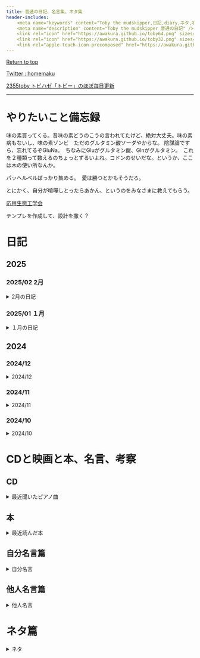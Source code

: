 ```yaml
---
title: 普通の日記、名言集、ネタ集
header-includes:
	<meta name="keywords" content="Toby the mudskipper,日記,diary,ネタ,名言集" />
	<meta name="description" content="Toby the mudskipper 普通の日記" />
	<link rel="icon" href="https://awakura.github.io/toby64.png" sizes="64x64" type="image/png" /> 
	<link rel="icon" href="https://awakura.github.io/toby32.png" sizes="32x32" type="image/png" />  
	<link rel="apple-touch-icon-precomposed" href="https://awakura.github.io/toby150.png" />
---
```


[Return to top](https://awakura.github.io/)

[Twitter : homemaku](https://x.com/homemaku)

[2355toby トビハゼ「トビー」のほぼ毎日更新](https://www.youtube.com/channel/UCFq06QurrYT58m7wzqy1MZQ)

___

# やりたいこと備忘録

味の素買ってくる。昔味の素どうのこうの言われてたけど、絶対大丈夫。味の素病もないし、味の素ゾンビ　ただのグルタミン酸ソーダやからな。
陰謀論ですら、忘れてるぞGluNa。　ちなみにGluがグルタミン酸、Glnがグルタミン。　これを２種類って数えるのちょっとずるいよね。コドンのせいだな。というか、ここは木の使い所なんか。

パッヘルベルばっかり集める。　愛は勝つとかもそうだろ。

とにかく、自分が喧嘩しとったらあかん、というのをみなさまに教えてもらう。


[応用生態工学会](https://www.ecesj.com/index.html)

テンプレを作成して、設計を撒く？



# 日記


## 2025

### 2025/02 2月
<details>
<summary>2月の日記</summary>
<pre>



2/2
ピアノドウコウカイトビーの2回目会合でした。
TさんとSさんがきてくれた。
なんとなくライブ配信をしたらEさんもみてくれた。
ありがとうございます。
アップライト

色々な示唆を頂いた。
ハノンの話、目標の話。
趣味についてどう目標を立てるか。

2/1
息子と殴り合いの喧嘩をした。次の日ピアノの会やのに手がめっちゃ痛い。
でも息子はよくわかってくれたようだ。
ずいぶん蹴られて腰が痛い。

2/3
エチゴビールの３０周年記念に参加できるように友人に頼む。
Kさんありがとう。

2/4
ピラティスに盛り上がっているようだ。

2/5



</pre>
</details>


### 2025/01 １月
<details>
<summary>１月の日記</summary>
<pre>



1/2

家に一人なので、便所掃除をする。

1/1

ひっさびさにアップライトピアノ弾いたら、すごいぐわんぐわんいう音しか出なくてしょんぼりした。
おせちうまい。おせち食べたので、トビハゼの面倒を見に先に家に帰る。

</pre>
</details>


## 2024

### 2024/12

<details>
<summary>2024/12</summary>
<pre>

12/31


紅白。能登半島、限りなく、津軽海峡やった。
息で曇る窓のガラス拭いてみたけど、やっぱ津軽海峡やった。

12/30

夕方、故郷に向けて出発し、高校時代の同期と飲んだあと、実家に戻る。

12/29

4stのオイルを足しすぎたらしく、ゲートブリッジのあたりで、時速が４０km以上にならなくなってめっちゃ焦った。
もうダメかと思ったけど、家にたどり着いた。
とりあえずオイルを減らさなければならないが、準備までしきれなかった。


12/28

息子にライプニッツの公式の話をする。


12/22

人生で初めて4stのオイルを足して、飛行機見に行った。
じょうご要るなあ。
と思ったけど、前も４st車に乗ってた。

誕生日ケーキ食べてた。

12/20

全領域異常解決室をちょっとだけみた。小日向くんとユースケくんが出てきたので「踊る大捜査線　天岩戸を封鎖せよ」と言う副題を勝手ながらつけさせて頂きたいと思います。

12/19

娘のマイナンバーカード取りに行った。
買ったスクーターで初めて二人乗りした。雪が降った日らしくて、大変寒かった。

12/18

息子が一人でマイナンバーカード取りに行っていた。もうそんな年なんだなあ。

12/17

友人の1/16倍速のスロー動画に、ゴッドファーザーのテーマつけた動画作って遊んでた。
スローにゴッドファーザーつけたら、なんでもゴッドファーザーになるかな、と思ってたけど、笑顔が素敵すぎて、
一部ゴッドファーザーにならなかった。

12/16

バルスがキーワードとして短すぎる問題やけど、ハードウェア認証してるんやったらあれくらい短くてもいい気がしてきた。
ただ、-fついていない時は、本当に破壊しますか？[y/n]くらいは聞いてくれた方がいいかもしれない。


12/14

昔の職場の若い人たちとちゃんこ食べた。めちゃ美味い。みんな元気で面白くて嬉しい。
巴潟、塩味。
ツミレも、大根おろしも、めちゃ凝った味やった。
若い人行きつけの飲み屋で２次会。すごいアットホームやった。

近所の公園で、地衣類の写真を撮ってみた。22倍の拡大写真を撮ってみると可愛い。ひらがなで可愛く「ちい類」と呼びたい。


12/13

マイナンバーカードの造らされている感を娯楽にできる人が最強。


12/9

ナイロンタオルでゴシゴシ洗いすぎて背が低くなってきた（老化）

そうか、推しがいなくなるってのは、サービス終了みたいなものか。そんなことないか。

12/8
超甘いチョコって、ニキビになりにくいよね。そういう理由で外国のチョコは甘いのか.

「電子SUICAって、SUICAは電子だろ」と思ってたら、SUICAじゃなくて「誰何」らしい。　戦車などが同志撃ちしないように、相手が味方かどうか識別してくれるんだそうだ。携帯のBTにもそういう機能があったらいいのに。例えば通りすがりに「いい友達に慣れそう」「めっちゃ趣味が合う」「ピアノのレベルが同じ」とか教えてくれたらいいねん。


12/7
　トビーの泥取りに。　8度13度で、干潮15:50。　14時くらいに出かけたけど、帰りは真っ暗。
少し川の掃除をした。
こんな寒いのに体長1cm程度の透明な稚魚が山ほどいて、驚いた。なんの稚魚なんだろ。
先月後半から川の水が透明だ。温度が低くて生き物がいない。
藻類は10度前後だと育ちやすいというけど、透明度は高い。
透明度が低くなるのは藻類ではなく、他生物のせいということなんだろうか？

あれ出した。クリスマスツリー。
ツリーはピカピカして可愛い。
ツリーは門松相当なので、正月明けまでは飾っていても良いもの。
家族に片付けろと言われるのに抵抗して、今年はいつまで出せるだろうか？


12/6
娘が試験帰りに、お友達とミスド寄って帰ってきたそうだ。
買い食いは禁止されているが、お昼ご飯という体裁なので問題ないとのこと。
青春。
僕らはイカ焼き食ってたなあ。
息子は、カレーライス特盛り（３人前）を食べたらしい。
こちらも青春すぎる。


12/5
鳥展見に行った。2,100円。ちょっと高い。
遺伝情報に係る鳥関連の最新情報ということでしたが、始祖鳥あたりのUpdateとハヤブサインコネタくらいで、あとは秘蔵の鳥剥製が沢山鎮座している会でした。遺伝関係は興味あるんですが、鳥自体にはそんなに興味がないので、
魚類は、トビウオとシロフクロウに捕まってる何かくらいしかいませんでした。
年休とっていたので、おばさんばっかりでした。　おばさん８、お姉さん１、おっさん１（おっさんはソロしかいない）　という感じでした。
貝類展も行ったよ。

剥製とかものが展示されているのもすごいんだけど、
知識の展示とでもいうべきキャプションの方が好きだ。
かといって、本で文字だけ読んでても頭に入ってこない


その後、よくKAKAKU.comで見る、GIGAさんに店頭販売してもらいに行く。
ザ・卸しという感じの店舗で、商品の積み下ろしと発送をひたすら主に実施されているようでした。
先にお電話して、取り置いて頂いたお礼を

御徒町の東側の街は、写真になる感じの風景で好きだ。２階建ての家がびっしりと、碁盤の目状の広い道路で区切られてどこまでも続いている。
ちょっと写真を撮るとどっちから歩いてきたのか分からなくなる。
方向は太陽だけが頼り。

12/4
息子の要望で再購入したプロテインが届く。　楽譜用に強そうなブッククリップ？を購入。

12/3
トビハゼと昼ごはんを分け分けするため、貝ひもを買って帰って昼飯にする。

12/2
とりあえず「バウハウス」か「安藤忠雄」って言っておけば間違いない、ということを生成AIも学んでいてすごい

12/1
バグベアって、Bearとあるけど熊やなくて実はゴブリンの亜種やねんて。Walesの伝承だそう。　なんかのゲームで見た時はめっちゃ熊やったぞ。　NHKの大王イカ見てると、クラーケン伝説って生まれるべくして生まれた感じ。マイクラのウォーデンは、北欧神話の最高神オーディンのことらしい


</pre>
</details>



### 2024/11

<details>
<summary>2024/11</summary>
<pre>

11/29

ペルーとボリビアとチリで、今は内陸国のボリビアの太平洋沿岸地域を巡って「太平洋戦争」があったらしい。
Guerra Del Pacifico。スペイン語は詳しくないけど、明らかに太平洋の戦い、って書いてある。
そんなに海戦メインではなかったけど、高地が多い南米西岸だから兵站の関係で制海権が非常に効いたらしい。
そう考えると、真珠湾奇襲に端を発する太平洋戦争はある意味第二次太平洋戦争だったのかもしれない。

[Guerra Del Pacifico](https://ja.wikipedia.org/wiki/%E5%A4%AA%E5%B9%B3%E6%B4%8B%E6%88%A6%E4%BA%89_(1879%E5%B9%B4-1884%E5%B9%B4))



11/28

[マーティ・フリードマン、なぜあらゆるタイプの日本人にメタルやギター主体の音楽が受け入れられるのか、なぜアメリカではそうはならないのか語る](https://amass.jp/179499/)

マーティ・フリードマンが、欧米のロックミュージックが日本で受け入れられやすかった仮説として
「三味線などアタックノイズの多い音楽に日本人が慣れていた」を挙げているけど、僕は可能性高くないと思うな。
若い人が三味線聞く機会は当時はあんまりいなかったと思う、今でこそ津軽三味線とか三線とか見直されているけど。

僕の予想だと下記要素の方がでかいと思うな。

英語：反体制的な歌詞が、聞く人を選ぶ。

日本語：歌詞はあまり意識していない（聞き取れないし）ので聞く人は選ばない。米国から来たものは良いもの、のバイアスが強くかかっている最後の年代と、ロックミュージックの興隆時代が重なった１９７０ー１９９０年代。


11/27

Amazonでカール八百円で売られていて、大井川と木曽三川を今恨んでいるところ。


11/24

Giletteから、ふるさと納税で貝印の髭剃りに浮気したんだけど、全然きれなくてGilletteに戻ってきました。
僕が無精なのもでかいのだと思うので、貝印さんは悪くないと思うのですが、
貝印の４枚羽だと、髭を切るというよりは、引き抜く感じで超痛いです。
４枚羽がデカくて、凹んだところの髭がなかなか剃れなくて、じれったいです　Gilettai。
というわけで、Giletteに戻ってきました。lとtの数が合ってるか不明。大好きだから許して。


カツオの藁焼き、端っこが鰹節みたいになっていた。

もう一個、灯油缶を買ってきて風呂のお湯の排熱を利用をさらに効率化した。
うちだと月３k円くらい、暖房費が下がる。朝の




11/22

友人を誘って、昼から国立でピアノを弾く会をする。
集まってくれた友人の皆様まじでありがとう。
ほんまありがとう。

久々にグランドピアノ弾いたら、手元で弾いている音が低音ガリガリなってて、全然どんな音が出ているか分からず、
どう失敗したから、どうフォローしようかとか、メロディーのベロシティもどういうふうに出てるか全然分からず、
最後までどうやって弾いたらいいのか、全然コツも掴めなかった。とにかく、どんな音が出ているのか分からない。
昔、発表会だとか言ってみんなと頑張ったことがあったのか、三十年前一体どうやってこれを弾いたのか、
最後まで全く分からなかった。
全然修正できなくてびびった。
なんかいい方法あるんやろうか。
みんなどうしてるんや。


11/20

現在の技術、ITとかメカトロのテクノロジーを帆船に応用すれば、化石燃料なくてもガリガリ旅できるんじゃないだろうか、
と思って調べたら、２１世紀の帆を張ってる船がおった。
鋼鉄と炭素繊維でできた硬い帆は、コロンブスの時代の帆船とは似ても似つかないが、化石燃料の消費を5-8%削減してくれるそうだ。
天気予報などの情報をリアルタイムで取得し、もっとも風の恩恵を被れる航路を自動設計してくれるらしい。
おおお、未来。マジ２１世紀。商船三井すげえ。

こんなんあればいいんじゃない？がもうとっくに実装されて、結果を具体的な数値で叩き出してるのを見ると、なんか負けた気がする。

[MOL / Wind Challnger](https://www.mol-service.com/ja/blog/wind-challenger-path-to-zero-emission)



11/19

NHKでアイルランドの人が百人一首の話を、西洋のポエムとの比較として話をしてておもろかった。

西洋：　魂を掘り下げて、境地に辿り着いたところでポエム
百人一首：　社交的な道具としての側面が強く、人に公開する前提で書かれる。枕詞などの共通の公開された道具もある。
　もののあはれ、など日本の固有色はあるけど、結構、国・文化・年代を超えて、海外でも共感できるものが多い。

うちの坊主めくりでは、変なピンクの袈裟を着ていた蝉丸が人気やった。
蝉丸の歌はよくよくみたら沁みるね。無常感が、何気ない旅人の行き交う風景の中にあるし、
自分自身の前を、知っている人も知らない人も、いろんな人が通り過ぎていっていることに思いを馳せてしまう。
選者定家すごいね。

『後撰集』雑一・1089
これやこの　行くも帰るも　別れては
知るも知らぬも　逢坂（あふさか）の関

そういや逢坂さんが、「しんにょうの逢う、逢瀬のおうに、古い大坂の坂」と自己紹介するとよく「ああ、逢坂の関の」とコメントをする人いるらしく、それを評して曰く、「自己紹介が「勉強してた人検知器」もしくは「大阪人検知器」を兼ねる」と仰っていた。
大阪人は逢坂が大阪の由来となった、という話を１２００％古文で学ぶ。

蝉丸は、盲目の琵琶の名手であったとされている。ド派手な色の袈裟を着ているのもそのせいかもしれない。



11/18

嫁はんがフォークリフトの免許取りに行くつって、
フォークリフトの死傷事故がめっちゃ多いという話をしていた。
交通事故の次に多いとかいうから調べてみたけど、そこまでではなさそうだ。

-交通事故の死者数、大体年間2,500人くらい。
https://www.e-stat.go.jp/stat-search/files?page=1&layout=datalist&toukei=00130002&tstat=000001032793&cycle=7&year=20230&month=0

-それに対し労働災害は750人、墜落２００、道路で交通事故１５０、挟まれ巻き込まれ１００
https://www.mhlw.go.jp/content/11302000/001099504.pdf

そのうちフォークリフトの死亡災害は３４件
http://www.jiva.or.jp/pdf/23_SafetyDay_1-1.pdf

全然関係ないけど、フォークリフトって、発進と停止を繰り返しそうだから、バッテリーにして回生ブレーキや回生リフトつけたら、
すごい性能アガんじゃないの？って盛り上がってたら、もう各社余裕で作ってた。稼働時間がざっくり倍になるらしい。
フォークリフトって、物持ち上げるために重くないとあかんから、重いバッテリーと相性が良さそう。
http://www.toyota-lf.com/HPL/sp/system/index.html


11/17

ピアノ飲み会を開催するため、公民館や貸しスタジオを調べまくった。


11/16

先日、駒込あたりを歩いていたら「ソメイヨシノ発祥の地」みたいな石碑が立っていた。
調べてみると「ソメイヨシノ」は、江戸時代にこの辺りの染井という場所で作られたという話で、吉野は全く関係ない、イメージでつけたとのことだった。つまり、食品に「北海道」とつけたら、美味しく聞こえる感じに似ている。
ヨーグルトにブルガリアがついているとうまそうなあのパターンだ（ブルガリアは商標か何かで保護されていて、一定の製法らしいけど）
赤福と一緒で、すっかり馴染みになっているの凄いな、と思った。
<a href="https://ja.wikipedia.org/wiki/%E3%82%BD%E3%83%A1%E3%82%A4%E3%83%A8%E3%82%B7%E3%83%8E">ソメイヨシノ Wikipedia</a>


11/15
昔のチームと飲み会やりました。俺らが喧嘩しとったらあかん、っていうことを反省しました。
ホウボウの刺身は、エンガワと鯛を足したような、最高の味。これを方々に喧伝したい。

11/14
・訳のわからない文章は、本当にバカが書いたのか、焦って書いたのか、どちらかだ。（と、自分に言い聞かせておくと、そういう文章を読んでも腹が立たない）


11/13
定期的にポールモーリアのオリーブの首飾り が聴きたくなる。よくマジックの時流れてたアレ。
ベースラインと、
パンされたワウギター
ギザギザでゲートで、サスティンが底上げされたハープシコード、チェンバロか。一緒か。
イントロの、パンされたストリングたまらんな。
音が、テレビ向けの音やよね。中音域がつよくて、強いアタックの音がない、最初からコンプレッサーが聞いた様な音。

11/12
時は止まっていたが汽車は走っていた。
まもなく女子の改札係が坂町行が来ると告げた。父と私は今泉駅のホームに立って、米沢発坂町行の米坂線の列車が入って来るのを待った。こんな時でも汽車が走るのか、私は信じられない思いがしていた。
けれども、坂町行109列車は入ってきた。
いつもと同じ蒸気機関車が、動輪の間からホームに蒸気を吹きつけながら、何事もなかったかのように進入してきた。機関士も助士も、たしかに乗っていて、いつものように助役からタブレットの輪を受けとっていた。機関士たちは天皇の放送を聞かなかったのだろうか、あの放送は全国民が聞かねばならなかったはずだが、と私は思った。
昭和二〇年八月一五日正午という、予告された歴史的時刻を無視して、日本の汽車は時刻表通りに走っていたのである。
汽車が平然と走っていることで、私の中で止まっていた時間が、ふたたび動きはじめた。私ははじめて乗る米坂線の車窓風景に見入っていた。（宮脇俊三,『時刻表昭和史』,角川書店,2001,p249～p250）


11/09
バイクのナビ向けに、ヘルメットのスピーカーつけた。ヘルメットに、無理やり、メガネスリット作った。ホッチキスで止めただけ。雑すぎる。
音でかくなってめちゃ便利。というか、耳保護の音量サージが効いてて、それを切るまでは音がデカくならなかったので、銭失いかと思って焦った。

11/07
一人称が俺のクソ駄文を書きました。
クソ駄文の一人称には「俺」が似合う。

11/0x
名著は普遍性と個別性を兼ね備えているのだそうだ。その人ためだけに書かれた感じがある、というのが、人に広がる名著になるらしい。


</pre>
</details>

### 2024/10

<details>
<summary>2024/10</summary>
<pre>

10/29
小学校６年生のうち、宿題出さない新卒の先生のとこが一番私立中学に受かってたって話があるらしい。
ちょっと逆説的で面白い。


10/26
Oktoberfest Bier、久々。　うまかった。 ホフブロイのやつでいい。　ボジョレー・ヌーボーとかそんな上手くないけど、
Oktoberfestはうまいよ。　ひやおろしもうまい。ひやおろしが美味いというよりは、ひやおろしが流通しているメーカーくらいになるとみんなうまい。


わさび塩、ってブラジル感漂うよね。　ワサビジオ。　めっちゃTwotopに居そう。

10/20
ニュートンは実はリンゴを落ちるのを見て万有引力に気付いたのではなく、さくらんぼを見て、引き合う惑星たちに気づいたというトンデモ説を、天童説ということにする。


10/18
Speciesっていう1995年の映画、公開当時あらゆる生物学徒から「SpeciesっていうよりDomain違うだろ」って突っ込まれたんだろうなあ。　僕、物理化学やったら気づかんかったけど




10/??
越後ビールの、紫色の新作いただいた。
今年も美味しい。マジで神。
資本主義どこいった？
資本主義おいてけぼり？


</pre>
</details>




# CDと映画と本、名言、考察

## CD

<details>
<summary>最近聞いたピアノ曲</summary>
<pre>

RADU LUPU
 BRAHMS Twei Rhapsodien, Op 79 Klavierstuecke, opp.117-119
 Inter mezzoとか最高でした。いつも引いているIntermezzo in A, 確かこれをだれかに聞かせてもらって、引いてるんだと思うんですが、
今聞いても、技巧がこらされていて、メロディアス、変化するうねりも本当に美しい。
intermezzo in Aのメロディーの、要所要所のためがすごい。エロい。

ただこの版、ホールのリバーブが長すぎて、BalladeとかTwei Rhapsodienのときとか、ちょっと気になるんです。
もうちょっとリバーブ短いホールのほうがよかった。
でもIntermezzoと、その前後のバラードは最高です。


Pollini
Schumann Fantasie Op.17, Sonate Op.11
シューマン、ってなんとなく、ロマン派ともいいきれないような単純さがあるわりに、
オクターブとびまくって難しくて、引くのも聴くのも避けてました。下手が目立つ曲なんすよ。
　しかしこの、情熱的な解釈で、プロが弾いてるのを聞いて感動しました。

Beethoven
 Sonate 30、　ベートーヴェンってバロックっぽさが抜けきれない早引きマシンのイメージがあってあんまり好きじゃなかったんですが、
 ちょっと今回好きになりました。もうちょっと聞いてみようと思います。


Backhaus Brahms Recital
　あんまり好きじゃないです。　エロくない。たんたんと引いている

Backhaus Bach Recital
　めちゃいいです。Adagio系の、速度が上がったり下がったりする美しいトリルにまじやられます。
Bachならではの、スタッカート連発系の音とかも、丁寧に引き分けたり、１フレーズの中に　強弱、テンポ展開が織り込まれている曲が多くて好きです。


Piano Works / Kempff
KenpffのBach
ケンプのバッハってかくと、憲法の発布、みたいですよね。いや待てよ、絹布の半被をくださるのかもしれない。
確かに３声をきれいに引き分けてるねんけど、
ペダル踏みまくりで弾いてはって、
まあ、コラールとか、人の望みの喜びよ、だからそれもしょーがないんかなー
と思いつつ、俺がバッハに求めているのはコレジャネナイロボだった。
他のを聞きたいです。

AMC-160
Horowitz Haydn ピアノソナタ５２、48,34,23
　結構おもろいんやなあと思いました。バッハとはまた違うメロディアスな音だったと思います。
　バックハウスさんが弾いたんだときいておりますが、うまかったのです。

アシュケナージのスクリャービン　Op.20
スクリャービンのピアノ協奏曲面白いですね。映画音楽とクラシックの間にある様な、煩悶が伝わってくる美しいメロディー
録音も優等生で、上記の他のCDと比較すると、あまりに普通のクラシックCDでした。
普通に良いです。


</pre>
</details>



## 本

<details>
<summary>最近読んだ本</summary>
<pre>


</pre>
</details>





## 自分名言篇

<details>
<summary>自分名言</summary>
<pre>
リプトンのレモンティーは３倍に希釈しても、まあまあリプトンのレモンティーのままなの凄い

努力系って、２つに分かれると思うんですよね。
本当に結果を求めて戦略的にやっているのと、ただ幸運待ちの努力と。

</pre>
</details>

## 他人名言篇

<details>
<summary>他人名言</summary>
<pre>
・訳のわからない文章は、本当にバカが書いたのか、焦って書いたのか、どちらかだ。（と、自分に言い聞かせておくと、そういう文章を読んでも腹が立たない）

・名著は普遍性と個別性を兼ね備えているのだそうだ。その人ためだけに書かれた感じがある、それを、いろんな人が感じる、という本が、人に広がる名著になるらしい。　１００分で名著、ドリトル先生の回でどなたかが仰っていた。　名著かどうかは分からないけど、万人受けする条件なのは間違いない。

顕示的間暇

1. 競技（Agon） · 2. 偶然（Alea） · 3. 模倣（Mimicry） · 4. 魅惑（Ilinx）

どれもルールによって、社会から切り離されてる。



</pre>
</details>



# ネタ篇

<details>
<summary>ネタ</summary>
<pre>
・やっとモーターのコイルがあったまってきたところだぜ、って変だよね。抵抗上がるから効率下がるよね、って誰かが言ってた。

</details>


